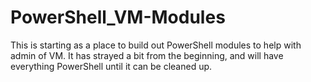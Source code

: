 # PowerShell_VM-Modules
This is starting as a place to build out PowerShell modules to help with admin of VM.  It has strayed a bit from the beginning, and will have everything PowerShell until it can be cleaned up.


